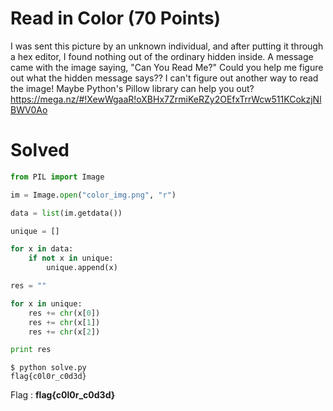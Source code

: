 # Read in Color (70 Points)
I was sent this picture by an unknown individual, and after putting it through a hex editor, I found nothing out of the ordinary hidden inside. A message came with the image saying, "Can You Read Me?" Could you help me figure out what the hidden message says?? I can't figure out another way to read the image! Maybe Python's Pillow library can help you out? https://mega.nz/#!XewWgaaR!oXBHx7ZrmiKeRZy2OEfxTrrWcw511KCokzjNlBWV0Ao
# Solved
```python
from PIL import Image

im = Image.open("color_img.png", "r")

data = list(im.getdata())

unique = []

for x in data:
    if not x in unique:
        unique.append(x)

res = ""

for x in unique:
    res += chr(x[0])
    res += chr(x[1])
    res += chr(x[2])

print res
```
```console
$ python solve.py
flag{c0l0r_c0d3d}
```
Flag : <b>flag{c0l0r_c0d3d}</b>

